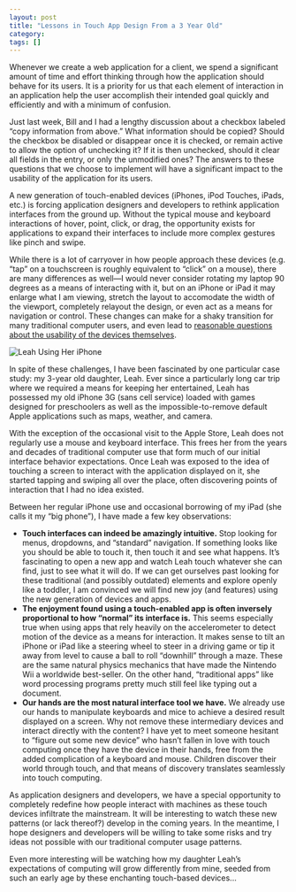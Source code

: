 ```yaml
---
layout: post
title: "Lessons in Touch App Design From a 3 Year Old"
category: 
tags: []
---
```

Whenever we create a web application for a client, we spend a significant amount of time and effort thinking through how the application should behave for its users. It is a priority for us that each element of interaction in an application help the user accomplish their intended goal quickly and efficiently and with a minimum of confusion.

Just last week, Bill and I had a lengthy discussion about a checkbox labeled “copy information from above.” What information should be copied? Should the checkbox be disabled or disappear once it is checked, or remain active to allow the option of unchecking it? If it is then unchecked, should it clear all fields in the entry, or only the unmodified ones? The answers to these questions that we choose to implement will have a significant impact to the usability of the application for its users.

A new generation of touch-enabled devices (iPhones, iPod Touches, iPads, etc.) is forcing application designers and developers to rethink application interfaces from the ground up. Without the typical mouse and keyboard interactions of hover, point, click, or drag, the opportunity exists for applications to expand their interfaces to include more complex gestures like pinch and swipe.

While there is a lot of carryover in how people approach these devices (e.g. “tap” on a touchscreen is roughly equivalent to “click” on a mouse), there are many differences as well—I would never consider rotating my laptop 90 degrees as a means of interacting with it, but on an iPhone or iPad it may enlarge what I am viewing, stretch the layout to accomodate the width of the viewport, completely relayout the design, or even act as a means for navigation or control. These changes can make for a shaky transition for many traditional computer users, and even lead to [reasonable questions about the usability of the devices themselves](http://www.wired.com/gadgetlab/2010/05/ipad-usability/).

![Leah Using Her iPhone](/assets/images/photo.jpg)

In spite of these challenges, I have been fascinated by one particular case study: my 3-year old daughter, Leah. Ever since a particularly long car trip where we required a means for keeping her entertained, Leah has possessed my old iPhone 3G (sans cell service) loaded with games designed for preschoolers as well as the impossible-to-remove default Apple applications such as maps, weather, and camera.

With the exception of the occasional visit to the Apple Store, Leah does not regularly use a mouse and keyboard interface. This frees her from the years and decades of traditional computer use that form much of our initial interface behavior expectations. Once Leah was exposed to the idea of touching a screen to interact with the application displayed on it, she started tapping and swiping all over the place, often discovering points of interaction that I had no idea existed.

Between her regular iPhone use and occasional borrowing of my iPad (she calls it my “big phone”), I have made a few key observations:

* **Touch interfaces can indeed be amazingly intuitive.** Stop looking for menus, dropdowns, and “standard” navigation. If something looks like you should be able to touch it, then touch it and see what happens. It’s fascinating to open a new app and watch Leah touch whatever she can find, just to see what it will do. If we can get ourselves past looking for these traditional (and possibly outdated) elements and explore openly like a toddler, I am convinced we will find new joy (and features) using the new generation of devices and apps.
* **The enjoyment found using a touch-enabled app is often inversely proportional to how “normal” its interface is.** This seems especially true when using apps that rely heavily on the accelerometer to detect motion of the device as a means for interaction. It makes sense to tilt an iPhone or iPad like a steering wheel to steer in a driving game or tip it away from level to cause a ball to roll “downhill” through a maze. These are the same natural physics mechanics that have made the Nintendo Wii a worldwide best-seller. On the other hand, “traditional apps” like word processing programs pretty much still feel like typing out a document.
* **Our hands are the most natural interface tool we have.** We already use our hands to manipulate keyboards and mice to achieve a desired result displayed on a screen. Why not remove these intermediary devices and interact directly with the content? I have yet to meet someone hesitant to “figure out some new device” who hasn’t fallen in love with touch computing once they have the device in their hands, free from the added complication of a keyboard and mouse. Children discover their world through touch, and that means of discovery translates seamlessly into touch computing.

As application designers and developers, we have a special opportunity to completely redefine how people interact with machines as these touch devices infiltrate the mainstream. It will be interesting to watch these new patterns (or lack thereof?) develop in the coming years. In the meantime, I hope designers and developers will be willing to take some risks and try ideas not possible with our traditional computer usage patterns.

Even more interesting will be watching how my daughter Leah’s expectations of computing will grow differently from mine, seeded from such an early age by these enchanting touch-based devices...
